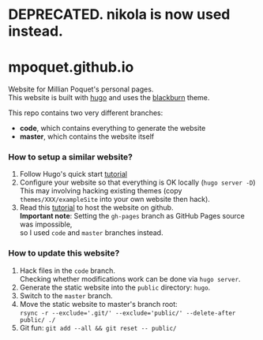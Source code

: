 # DEPRECATED. nikola is now used instead.

# mpoquet.github.io
Website for Millian Poquet's personal pages.  
This website is built with [hugo](https://gohugo.io/) and uses the [blackburn](https://themes.gohugo.io/blackburn/) theme.

This repo contains two very different branches:
- **code**, which contains everything to generate the website
- **master**, which contains the website itself

### How to setup a similar website?
1. Follow Hugo's quick start [tutorial](https://gohugo.io/getting-started/quick-start/)
2. Configure your website so that everything is OK locally (``hugo server -D``)  
   This may involving hacking existing themes (copy ``themes/XXX/exampleSite`` into your own website then hack). 
3. Read this [tutorial](https://gohugo.io/hosting-and-deployment/hosting-on-github/) to host the website on github.  
   **Important note**: Setting the ``gh-pages`` branch as GitHub Pages source was impossible,  
   so I used ``code`` and ``master`` branches instead.

### How to update this website?
1. Hack files in the ``code`` branch.  
   Checking whether modifications work can be done via ``hugo server``.
2. Generate the static website into the ``public`` directory: ``hugo``.
3. Switch to the ``master`` branch.
4. Move the static website to master's branch root:  
   ``rsync -r --exclude='.git/' --exclude='public/' --delete-after public/ ./``
5. Git fun: ``git add --all && git reset -- public/``
